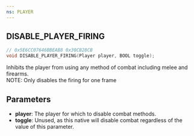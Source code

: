 ```yaml
---
ns: PLAYER
---
```

## DISABLE_PLAYER_FIRING

```c
// 0x5E6CC07646BBEAB8 0x30CB28CB
void DISABLE_PLAYER_FIRING(Player player, BOOL toggle);
```


Inhibits the player from using any method of combat including melee and firearms.  
NOTE: Only disables the firing for one frame  

## Parameters
* **player**: The player for which to disable combat methods.
* **toggle**: Unused, as this native will disable combat regardless of the value of this parameter.

